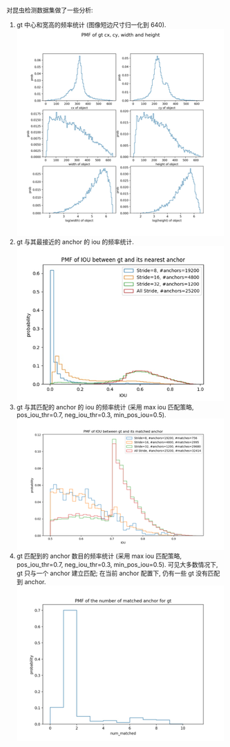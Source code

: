 对昆虫检测数据集做了一些分析:
1) gt 中心和宽高的频率统计 (图像短边尺寸归一化到 640).
![](<20211018 昆虫检测数据集数据分析/gt_boxes.jpg>)
2) gt 与其最接近的 anchor 的 iou 的频率统计.
![](<20211018 昆虫检测数据集数据分析/gt_nearest_anchor_num.jpg>)
3) gt 与其匹配的 anchor 的 iou 的频率统计 (采用 max iou 匹配策略, pos_iou_thr=0.7, neg_iou_thr=0.3, min_pos_iou=0.5).
![](<20211018 昆虫检测数据集数据分析/gt_matched_anchor_iou.png>)
4) gt 匹配到的 anchor 数目的频率统计  (采用 max iou 匹配策略, pos_iou_thr=0.7, neg_iou_thr=0.3, min_pos_iou=0.5). 可见大多数情况下, gt 只与一个 anchor 建立匹配; 在当前 anchor 配置下, 仍有一些 gt 没有匹配到 anchor.
![](<20211018 昆虫检测数据集数据分析/gt_matched_anchor_num.jpg>)

